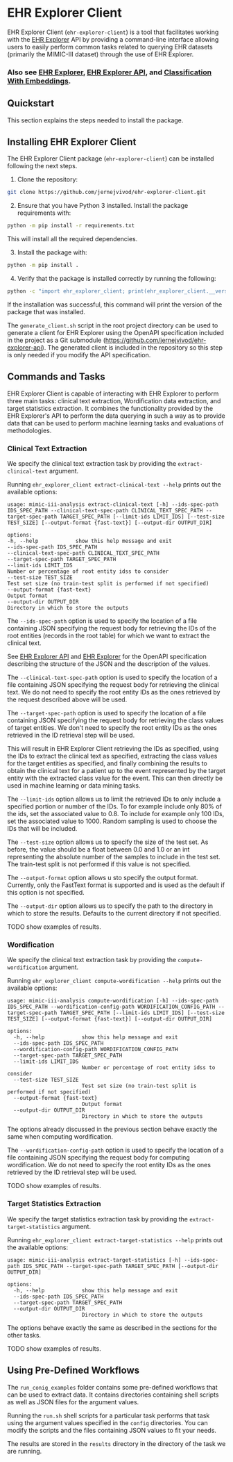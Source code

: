 # EHR Explorer Client

EHR Explorer Client (`ehr-explorer-client`) is a tool that facilitates working with the [EHR Explorer]() API by providing a command-line
interface allowing users to easily
perform common tasks related to querying EHR datasets (primarily the MIMIC-III dataset) through the use of EHR Explorer.

### Also see [EHR Explorer](https://github.com/jernejvivod/ehr-explorer), [EHR Explorer API](https://github.com/jernejvivod/ehr-explorer-api), and [Classification With Embeddings](https://github.com/jernejvivod/classification-with-embeddings).

## Quickstart

This section explains the steps needed to install the package.

## Installing EHR Explorer Client

The EHR Explorer Client package (`ehr-explorer-client`) can be installed following the next steps.

1. Clone the repository:

```bash
git clone https://github.com/jernejvivod/ehr-explorer-client.git
```

2. Ensure that you have Python 3 installed. Install the package requirements with:

```bash
python -m pip install -r requirements.txt
```

This will install all the required dependencies.

3. Install the package with:

```bash
python -m pip install .
```

4. Verify that the package is installed correctly by running the following:

```bash
python -c "import ehr_explorer_client; print(ehr_explorer_client.__version__)"
```

If the installation was successful, this command will print the version of the package that was installed.

The `generate_client.sh` script in the root project directory can be used to generate a client for EHR Explorer using
the OpenAPI specification included in the project as a Git submodule (https://github.com/jernejvivod/ehr-explorer-api).
The generated client is included in the repository so this step is only needed if you modify the API specification.

## Commands and Tasks

EHR Explorer Client is capable of interacting with EHR Explorer to perform three main tasks: clinical text extraction,
Wordification data extraction, and target statistics extraction. It combines the functionality provided by the
EHR Explorer's API to perform the data querying in such a way as to provide data that can be used to perform
machine learning tasks and evaluations of methodologies.

### Clinical Text Extraction

We specify the clinical text extraction task by providing the `extract-clinical-text` argument.

Running `ehr_explorer_client extract-clinical-text --help` prints out the available options:

```
usage: mimic-iii-analysis extract-clinical-text [-h] --ids-spec-path IDS_SPEC_PATH --clinical-text-spec-path CLINICAL_TEXT_SPEC_PATH --target-spec-path TARGET_SPEC_PATH [--limit-ids LIMIT_IDS] [--test-size TEST_SIZE] [--output-format {fast-text}] [--output-dir OUTPUT_DIR]

options:
-h, --help            show this help message and exit
--ids-spec-path IDS_SPEC_PATH
--clinical-text-spec-path CLINICAL_TEXT_SPEC_PATH
--target-spec-path TARGET_SPEC_PATH
--limit-ids LIMIT_IDS
Number or percentage of root entity idss to consider
--test-size TEST_SIZE
Test set size (no train-test split is performed if not specified)
--output-format {fast-text}
Output format
--output-dir OUTPUT_DIR
Directory in which to store the outputs
```

The `--ids-spec-path` option is used to specify the location of a file containing JSON specifying the request body for
retrieving the IDs of the root entities (records in the root table) for which we want to extract the clinical text.

See [EHR Explorer API](https://github.com/jernejvivod/ehr-explorer-api) and 
[EHR Explorer](https://github.com/jernejvivod/ehr-explorer) for the OpenAPI specification describing the structure of
the JSON and the description of the values.

The `--clinical-text-spec-path` option is used to specify the location of a file containing JSON specifying the request
body for retrieving the clinical text. We do not need to specify the root entity IDs as the ones retrieved by the
request described above will be used.

The `--target-spec-path` option is used to specify the location of a file containing JSON specifying the request body
for retrieving the class values of target entities. We don't need to specify the root entity IDs as the ones retrieved
in the ID retrieval step will be used.

This will result in EHR Explorer Client retrieving the IDs as specified, using the IDs to extract the clinical text
as specified, extracting the class values for the target entities as specified, and finally combining the results
to obtain the clinical text for a patient up to the event represented by the target entity with the extracted class
value for the event. This can then directly be used in machine learning or data mining tasks.

The `--limit-ids` option allows us to limit the retrieved IDs to only include a specified portion or number of the IDs.
To for example include only 80% of the ids, set the associated value to 0.8. To include for example only 100 IDs,
set the associated value to 1000. Random sampling is used to choose the IDs that will be included.

The `--test-size` option allows us to specify the size of the test set. As before, the value should be a float between
0.0 and 1.0 or an int representing the absolute number of the samples to include in the test set. The train-test
split is not performed if this value is not specified.

The `--output-format` option allows u sto specify the output format. Currently, only the FastText format is supported
and is used as the default if this option is not specified.

The `--output-dir` option allows us to specify the path to the directory in which to store the results.
Defaults to the current directory if not specified.

TODO show examples of results.

### Wordification

We specify the clinical text extraction task by providing the `compute-wordification` argument.

Running `ehr_explorer_client compute-wordification --help` prints out the available options:

```
usage: mimic-iii-analysis compute-wordification [-h] --ids-spec-path IDS_SPEC_PATH --wordification-config-path WORDIFICATION_CONFIG_PATH --target-spec-path TARGET_SPEC_PATH [--limit-ids LIMIT_IDS] [--test-size TEST_SIZE] [--output-format {fast-text}] [--output-dir OUTPUT_DIR]

options:
  -h, --help            show this help message and exit
  --ids-spec-path IDS_SPEC_PATH
  --wordification-config-path WORDIFICATION_CONFIG_PATH
  --target-spec-path TARGET_SPEC_PATH
  --limit-ids LIMIT_IDS
                        Number or percentage of root entity idss to consider
  --test-size TEST_SIZE
                        Test set size (no train-test split is performed if not specified)
  --output-format {fast-text}
                        Output format
  --output-dir OUTPUT_DIR
                        Directory in which to store the outputs
```

The options already discussed in the previous section behave exactly the same when computing wordification.

The `--wordification-config-path` option is used to specify the location of a file containing JSON specifying the
request body for computing wordification. We do not need to specify the root entity IDs as the ones retrieved by the
ID retrieval step will be used.

TODO show examples of results.

### Target Statistics Extraction

We specify the target statistics extraction task by providing the `extract-target-statistics` argument.

Running `ehr_explorer_client extract-target-statistics --help` prints out the available options:

```
usage: mimic-iii-analysis extract-target-statistics [-h] --ids-spec-path IDS_SPEC_PATH --target-spec-path TARGET_SPEC_PATH [--output-dir OUTPUT_DIR]

options:
  -h, --help            show this help message and exit
  --ids-spec-path IDS_SPEC_PATH
  --target-spec-path TARGET_SPEC_PATH
  --output-dir OUTPUT_DIR
                        Directory in which to store the outputs
```

The options behave exactly the same as described in the sections for the other tasks.

TODO show examples of results.

## Using Pre-Defined Workflows

The `run_conig_examples` folder contains some pre-defined workflows that can be used to extract data. It contains
directories containing shell scripts as well as JSON files for the argument values.

Running the `run.sh` shell scripts for a particular task performs that task using the argument values specified in the
`config` directories. You can modify the scripts and the files containing JSON values to fit your needs.

The results are stored in the `results` directory in the directory of the task we are running.
